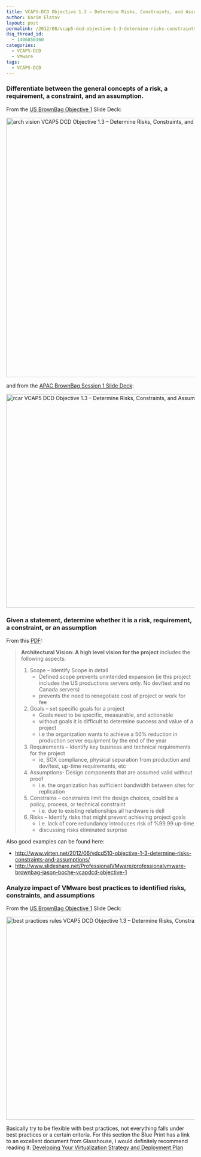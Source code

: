 ```yaml
---
title: VCAP5-DCD Objective 1.3 – Determine Risks, Constraints, and Assumptions
author: Karim Elatov
layout: post
permalink: /2012/08/vcap5-dcd-objective-1-3-determine-risks-constraints-and-assumptions/
dsq_thread_id:
  - 1406850360
categories:
  - VCAP5-DCD
  - VMware
tags:
  - VCAP5-DCD
---
```

### Differentiate between the general concepts of a risk, a requirement, a constraint, and an assumption.

From the <a href="http://www.slideshare.net/ProfessionalVMware/professionalvmware-brownbag-jason-boche-vcapdcd-objective-1" onclick="javascript:_gaq.push(['_trackEvent','outbound-article','http://www.slideshare.net/ProfessionalVMware/professionalvmware-brownbag-jason-boche-vcapdcd-objective-1']);">US BrownBag Objective 1</a> Slide Deck:

<a href="http://virtuallyhyper.com/wp-content/uploads/2012/08/arch-vision.png" onclick="javascript:_gaq.push(['_trackEvent','outbound-article','http://virtuallyhyper.com/wp-content/uploads/2012/08/arch-vision.png']);"><img class="alignnone size-full wp-image-2720" title="arch-vision" src="http://virtuallyhyper.com/wp-content/uploads/2012/08/arch-vision.png" alt="arch vision VCAP5 DCD Objective 1.3 – Determine Risks, Constraints, and Assumptions " width="1111" height="691" /></a>

and from the <a href="http://portal.sliderocket.com/BLIHZ/VCAP5-DCD-BrownBag---Session-1" onclick="javascript:_gaq.push(['_trackEvent','outbound-article','http://portal.sliderocket.com/BLIHZ/VCAP5-DCD-BrownBag---Session-1']);">APAC BrownBag Session 1 Slide Deck</a>:

<a href="http://virtuallyhyper.com/wp-content/uploads/2012/08/rcar.png" onclick="javascript:_gaq.push(['_trackEvent','outbound-article','http://virtuallyhyper.com/wp-content/uploads/2012/08/rcar.png']);"><img class="alignnone size-full wp-image-2721" title="rcar" src="http://virtuallyhyper.com/wp-content/uploads/2012/08/rcar.png" alt="rcar VCAP5 DCD Objective 1.3 – Determine Risks, Constraints, and Assumptions " width="1240" height="569" /></a>

### Given a statement, determine whether it is a risk, requirement, a constraint, or an assumption

From this <a href="http://virtuallyhyper.com/wp-content/uploads/2013/04/vcap-dcd_notes.pdf" onclick="javascript:_gaq.push(['_trackEvent','download','http://virtuallyhyper.com/wp-content/uploads/2013/04/vcap-dcd_notes.pdf']);">PDF</a>:

> **Architectural Vision: A high level vision for the project** includes the following aspects:
> 
> 1.  Scope &#8211; Identify Scope in detail 
>     *   Defined scope prevents unintended expansion (ie this project includes the US productions servers only. No dev/test and no Canada servers)
>     *   prevents the need to renegotiate cost of project or work for fee
> 2.  Goals &#8211; set specific goals for a project 
>     *   Goals need to be specific, measurable, and actionable
>     *   without goals it is difficult to determine success and value of a project
>     *   i.e the organization wants to achieve a 50% reduction in production server equipment by the end of the year
> 3.  Requirements &#8211; Identify key business and technical requirements for the project 
>     *   ie, SOX compliance, physical separation from production and dev/test, up-time requirements, etc
> 4.  Assumptions- Design components that are assumed valid without proof 
>     *   i.e. the organization has sufficient bandwidth between sites for replication
> 5.  Constrains &#8211; constraints limit the design choices, could be a policy, process, or technical constraint 
>     *   i.e. due to existing relationships all hardware is dell
> 6.  Risks &#8211; Identify risks that might prevent achieving project goals 
>     *   i.e. lack of core redundancy introduces risk of %99.99 up-time
>     *   discussing risks eliminated surprise 

Also good examples can be found here:

*   http://www.virten.net/2012/06/vdcd510-objective-1-3-determine-risks-constraints-and-assumptions/
*   http://www.slideshare.net/ProfessionalVMware/professionalvmware-brownbag-jason-boche-vcapdcd-objective-1

### Analyze impact of VMware best practices to identified risks, constraints, and assumptions

From the <a href="http://www.slideshare.net/ProfessionalVMware/professionalvmware-brownbag-jason-boche-vcapdcd-objective-1" onclick="javascript:_gaq.push(['_trackEvent','outbound-article','http://www.slideshare.net/ProfessionalVMware/professionalvmware-brownbag-jason-boche-vcapdcd-objective-1']);">US BrownBag Objective 1</a> Slide Deck:

<a href="http://virtuallyhyper.com/wp-content/uploads/2012/08/best-practices-rules.png" onclick="javascript:_gaq.push(['_trackEvent','outbound-article','http://virtuallyhyper.com/wp-content/uploads/2012/08/best-practices-rules.png']);"><img class="alignnone size-full wp-image-2726" title="best-practices-rules" src="http://virtuallyhyper.com/wp-content/uploads/2012/08/best-practices-rules.png" alt="best practices rules VCAP5 DCD Objective 1.3 – Determine Risks, Constraints, and Assumptions " width="1074" height="541" /></a>

Basically try to be flexible with best practices, not everything falls under best practices or a certain criteria. For this section the Blue Print has a link to an excellent document from Glasshouse, I would definitely recommend reading it: <a href="http://communities.vmware.com/docs/DOC-17431" onclick="javascript:_gaq.push(['_trackEvent','outbound-article','http://communities.vmware.com/docs/DOC-17431']);">Developing Your Virtualization Strategy and Deployment Plan</a>

<p class="wp-flattr-button">
  <a class="FlattrButton" style="display:none;" href="http://virtuallyhyper.com/2012/08/vcap5-dcd-objective-1-3-determine-risks-constraints-and-assumptions/" title=" VCAP5-DCD Objective 1.3 – Determine Risks, Constraints, and Assumptions" rev="flattr;uid:virtuallyhyper;language:en_GB;category:text;tags:VCAP5-DCD,blog;button:compact;">Differentiate between the general concepts of a risk, a requirement, a constraint, and an assumption. From the US BrownBag Objective 1 Slide Deck: and from the APAC BrownBag Session 1...</a>
</p>